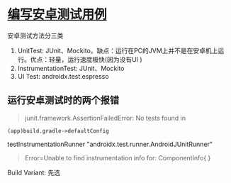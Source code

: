 # [编写安卓测试用例](/2020/03/android_test.md)

安卓测试方法分三类
1. UnitTest: JUnit、Mockito。缺点：运行在PC的JVM上并不是在安卓机上运行。优点：轻量，运行速度极快(因为没有UI )
2. InstrumentationTest: JUnit、Mockito
3. UI Test: androidx.test.espresso


## 运行安卓测试时的两个报错

> junit.framework.AssertionFailedError: No tests found in

`(app)build.gradle->defaultConfig`

testInstrumentationRunner "androidx.test.runner.AndroidJUnitRunner"

> Error=Unable to find instrumentation info for: ComponentInfo{ }

Build Variant: 先选
























